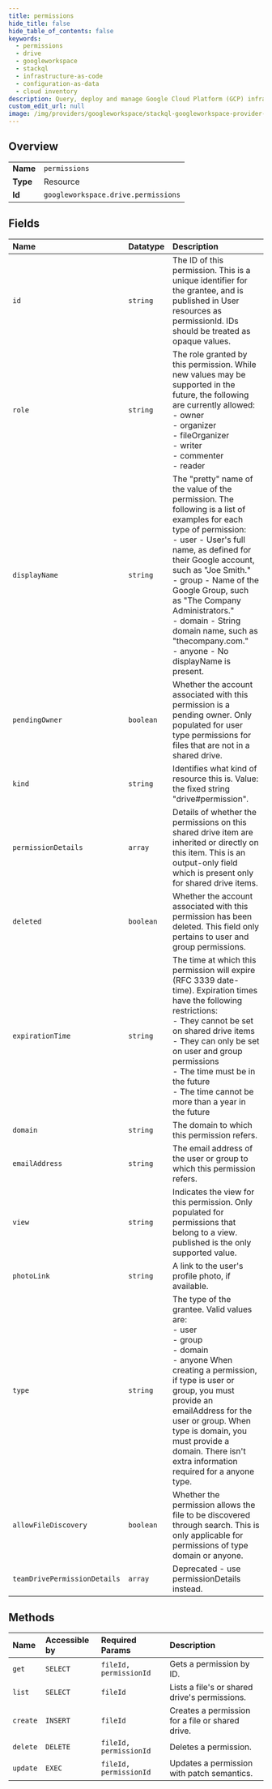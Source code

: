 ```yaml
---
title: permissions
hide_title: false
hide_table_of_contents: false
keywords:
  - permissions
  - drive
  - googleworkspace    
  - stackql
  - infrastructure-as-code
  - configuration-as-data
  - cloud inventory
description: Query, deploy and manage Google Cloud Platform (GCP) infrastructure and resources using SQL
custom_edit_url: null
image: /img/providers/googleworkspace/stackql-googleworkspace-provider-featured-image.png
---
```

  
    

## Overview
<table><tbody>
<tr><td><b>Name</b></td><td><code>permissions</code></td></tr>
<tr><td><b>Type</b></td><td>Resource</td></tr>
<tr><td><b>Id</b></td><td><code>googleworkspace.drive.permissions</code></td></tr>
</tbody></table>

## Fields
| Name | Datatype | Description |
|:-----|:---------|:------------|
| `id` | `string` | The ID of this permission. This is a unique identifier for the grantee, and is published in User resources as permissionId. IDs should be treated as opaque values. |
| `role` | `string` | The role granted by this permission. While new values may be supported in the future, the following are currently allowed:  <br />- owner <br />- organizer <br />- fileOrganizer <br />- writer <br />- commenter <br />- reader |
| `displayName` | `string` | The "pretty" name of the value of the permission. The following is a list of examples for each type of permission:  <br />- user - User's full name, as defined for their Google account, such as "Joe Smith." <br />- group - Name of the Google Group, such as "The Company Administrators." <br />- domain - String domain name, such as "thecompany.com." <br />- anyone - No displayName is present. |
| `pendingOwner` | `boolean` | Whether the account associated with this permission is a pending owner. Only populated for user type permissions for files that are not in a shared drive. |
| `kind` | `string` | Identifies what kind of resource this is. Value: the fixed string "drive#permission". |
| `permissionDetails` | `array` | Details of whether the permissions on this shared drive item are inherited or directly on this item. This is an output-only field which is present only for shared drive items. |
| `deleted` | `boolean` | Whether the account associated with this permission has been deleted. This field only pertains to user and group permissions. |
| `expirationTime` | `string` | The time at which this permission will expire (RFC 3339 date-time). Expiration times have the following restrictions:  <br />- They cannot be set on shared drive items <br />- They can only be set on user and group permissions <br />- The time must be in the future <br />- The time cannot be more than a year in the future |
| `domain` | `string` | The domain to which this permission refers. |
| `emailAddress` | `string` | The email address of the user or group to which this permission refers. |
| `view` | `string` | Indicates the view for this permission. Only populated for permissions that belong to a view. published is the only supported value. |
| `photoLink` | `string` | A link to the user's profile photo, if available. |
| `type` | `string` | The type of the grantee. Valid values are:  <br />- user <br />- group <br />- domain <br />- anyone  When creating a permission, if type is user or group, you must provide an emailAddress for the user or group. When type is domain, you must provide a domain. There isn't extra information required for a anyone type. |
| `allowFileDiscovery` | `boolean` | Whether the permission allows the file to be discovered through search. This is only applicable for permissions of type domain or anyone. |
| `teamDrivePermissionDetails` | `array` | Deprecated - use permissionDetails instead. |
## Methods
| Name | Accessible by | Required Params | Description |
|:-----|:--------------|:----------------|:------------|
| `get` | `SELECT` | `fileId, permissionId` | Gets a permission by ID. |
| `list` | `SELECT` | `fileId` | Lists a file's or shared drive's permissions. |
| `create` | `INSERT` | `fileId` | Creates a permission for a file or shared drive. |
| `delete` | `DELETE` | `fileId, permissionId` | Deletes a permission. |
| `update` | `EXEC` | `fileId, permissionId` | Updates a permission with patch semantics. |
